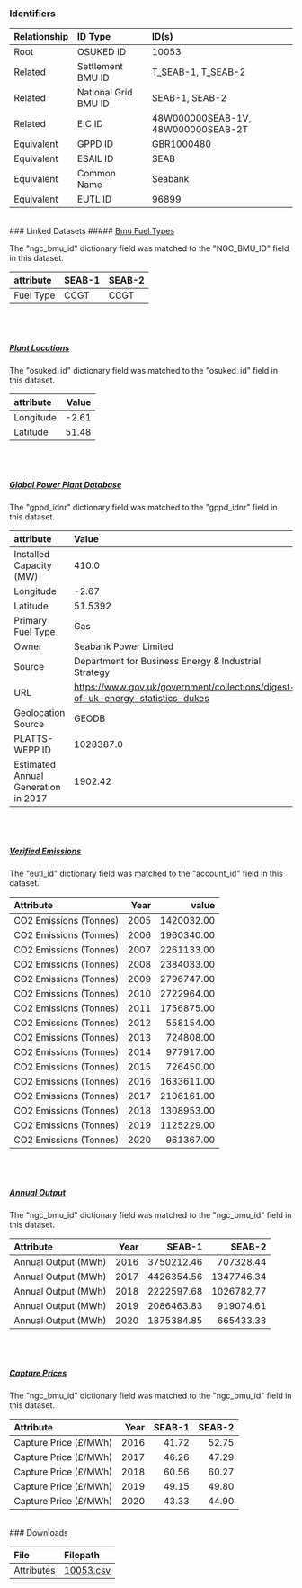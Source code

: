 ### Identifiers

| Relationship   | ID Type              | ID(s)                              |
|:---------------|:---------------------|:-----------------------------------|
| Root           | OSUKED ID            | 10053                              |
| Related        | Settlement BMU ID    | T_SEAB-1, T_SEAB-2                 |
| Related        | National Grid BMU ID | SEAB-1, SEAB-2                     |
| Related        | EIC ID               | 48W000000SEAB-1V, 48W000000SEAB-2T |
| Equivalent     | GPPD ID              | GBR1000480                         |
| Equivalent     | ESAIL ID             | SEAB                               |
| Equivalent     | Common Name          | Seabank                            |
| Equivalent     | EUTL ID              | 96899                              |

<br>
### Linked Datasets
##### <a href="https://osuked.github.io/Power-Station-Dictionary/datasets/bmu-fuel-types">Bmu Fuel Types</a>



The "ngc_bmu_id" dictionary field was matched to the "NGC_BMU_ID" field in this dataset.

| attribute   | SEAB-1   | SEAB-2   |
|:------------|:---------|:---------|
| Fuel Type   | CCGT     | CCGT     |

<br><br>
##### <a href="https://osuked.github.io/Power-Station-Dictionary/datasets/plant-locations">Plant Locations</a>



The "osuked_id" dictionary field was matched to the "osuked_id" field in this dataset.

| attribute   |   Value |
|:------------|--------:|
| Longitude   |   -2.61 |
| Latitude    |   51.48 |

<br><br>
##### <a href="https://osuked.github.io/Power-Station-Dictionary/datasets/global-power-plant-database">Global Power Plant Database</a>



The "gppd_idnr" dictionary field was matched to the "gppd_idnr" field in this dataset.

| attribute                           | Value                                                                          |
|:------------------------------------|:-------------------------------------------------------------------------------|
| Installed Capacity (MW)             | 410.0                                                                          |
| Longitude                           | -2.67                                                                          |
| Latitude                            | 51.5392                                                                        |
| Primary Fuel Type                   | Gas                                                                            |
| Owner                               | Seabank Power Limited                                                          |
| Source                              | Department for Business Energy & Industrial Strategy                           |
| URL                                 | https://www.gov.uk/government/collections/digest-of-uk-energy-statistics-dukes |
| Geolocation Source                  | GEODB                                                                          |
| PLATTS-WEPP ID                      | 1028387.0                                                                      |
| Estimated Annual Generation in 2017 | 1902.42                                                                        |

<br><br>
##### <a href="https://osuked.github.io/Power-Station-Dictionary/datasets/verified-emissions">Verified Emissions</a>



The "eutl_id" dictionary field was matched to the "account_id" field in this dataset.

| Attribute              |   Year |      value |
|:-----------------------|-------:|-----------:|
| CO2 Emissions (Tonnes) |   2005 | 1420032.00 |
| CO2 Emissions (Tonnes) |   2006 | 1960340.00 |
| CO2 Emissions (Tonnes) |   2007 | 2261133.00 |
| CO2 Emissions (Tonnes) |   2008 | 2384033.00 |
| CO2 Emissions (Tonnes) |   2009 | 2796747.00 |
| CO2 Emissions (Tonnes) |   2010 | 2722964.00 |
| CO2 Emissions (Tonnes) |   2011 | 1756875.00 |
| CO2 Emissions (Tonnes) |   2012 |  558154.00 |
| CO2 Emissions (Tonnes) |   2013 |  724808.00 |
| CO2 Emissions (Tonnes) |   2014 |  977917.00 |
| CO2 Emissions (Tonnes) |   2015 |  726450.00 |
| CO2 Emissions (Tonnes) |   2016 | 1633611.00 |
| CO2 Emissions (Tonnes) |   2017 | 2106161.00 |
| CO2 Emissions (Tonnes) |   2018 | 1308953.00 |
| CO2 Emissions (Tonnes) |   2019 | 1125229.00 |
| CO2 Emissions (Tonnes) |   2020 |  961367.00 |

<br><br>
##### <a href="https://osuked.github.io/Power-Station-Dictionary/datasets/annual-output">Annual Output</a>



The "ngc_bmu_id" dictionary field was matched to the "ngc_bmu_id" field in this dataset.

| Attribute           |   Year |     SEAB-1 |     SEAB-2 |
|:--------------------|-------:|-----------:|-----------:|
| Annual Output (MWh) |   2016 | 3750212.46 |  707328.44 |
| Annual Output (MWh) |   2017 | 4426354.56 | 1347746.34 |
| Annual Output (MWh) |   2018 | 2222597.68 | 1026782.77 |
| Annual Output (MWh) |   2019 | 2086463.83 |  919074.61 |
| Annual Output (MWh) |   2020 | 1875384.85 |  665433.33 |

<br><br>
##### <a href="https://osuked.github.io/Power-Station-Dictionary/datasets/capture-prices">Capture Prices</a>



The "ngc_bmu_id" dictionary field was matched to the "ngc_bmu_id" field in this dataset.

| Attribute             |   Year |   SEAB-1 |   SEAB-2 |
|:----------------------|-------:|---------:|---------:|
| Capture Price (£/MWh) |   2016 |    41.72 |    52.75 |
| Capture Price (£/MWh) |   2017 |    46.26 |    47.29 |
| Capture Price (£/MWh) |   2018 |    60.56 |    60.27 |
| Capture Price (£/MWh) |   2019 |    49.15 |    49.80 |
| Capture Price (£/MWh) |   2020 |    43.33 |    44.90 |


<br>
### Downloads


| File       | Filepath                                                                              |
|:-----------|:--------------------------------------------------------------------------------------|
| Attributes | [10053.csv](https://osuked.github.io/Power-Station-Dictionary/object_attrs/10053.csv) |
